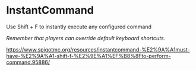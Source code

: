 ﻿# InstantCommand
Use Shift + F to instantly execute any configured command

*Remember that players can override default keyboard shortcuts.*

https://www.spigotmc.org/resources/instantcommand-%E2%9A%A1must-have-%E2%9A%A1-shift-f-%E2%9E%A1%EF%B8%8Fto-perform-command.95886/

